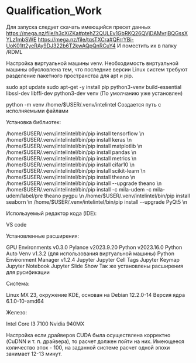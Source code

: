 # Qualification_Work
Для запуска следует скачать имеющийся пресет данных
https://mega.nz/file/h3cXiZKa#ptehZ2QULEv1GbRKQ26QVjDAMvrjBQGssXYLz1mbSWE
https://mega.nz/file/tqsTXCra#QFrrYBi-UoK01tt2yeRAy9DJ322b6T2kwAQpQnRCuY4
И поместить их в папку /RDML

Настройка виртуальной машины venv. Необходимость виртуальной машины обусловлена тем, что последние версии Linux систем требуют разделение пакетного пространства для apt и pip.

sudo apt update
sudo apt-get -y install pip python3-venv build-essential libssl-dev libffi-dev python3-dev
venv (По умолчанию уже установлен)

python -m venv /home/$USER/.venv/intelintel Создается путь с исполняемыми файлами

Установка библиотек:

/home/$USER/.venv/intelintel/bin/pip install tensorflow \n
/home/$USER/.venv/intelintel/bin/pip install keras  \n
/home/$USER/.venv/intelintel/bin/pip install matplotlib \n
/home/$USER/.venv/intelintel/bin/pip install pandas \n
/home/$USER/.venv/intelintel/bin/pip install metrics    \n
/home/$USER/.venv/intelintel/bin/pip install cifar10    \n
/home/$USER/.venv/intelintel/bin/pip install scikit-learn   \n
/home/$USER/.venv/intelintel/bin/pip install theano \n
/home/$USER/.venv/intelintel/bin/pip install --upgrade theano \n
/home/$USER/.venv/intelintel/bin/pip install -c mila-udem -c mila-udem/label/pre theano pygpu \n
/home/$USER/.venv/intelintel/bin/pip install seaborn \n
/home/$USER/.venv/intelintel/bin/pip install --upgrade PyQt5 \n

Используемый редактор кода (IDE):

VS code

Установленные расширения: 

GPU Environments v0.3.0
Pylance v2023.9.20
Python v2023.16.0
Python Auto Venv v1.3.2 (для использования виртуальной машины)
Python Environment Manager v1.2.4
Jupyter
Jupyter Cell Tags
Jupyter Keymap
Jupyter Notebook
Jupyter Slide Show
Так же установлены расширения для русификации


Система: 

Linux MX 23, окружение KDE, основан на Debian 12.2.0-14
Версия ядра 6.1.0-10-amd64

Железо: 

Intel Core I3 7100
Nvidia 940MX


Настройка если драйверов CUDA была осуществлена корректно (CuDNN и т. п. драйвера), то расчет должен пойти на них. Имеющееся количество эпох - 100, на заданной системе расчет одной эпохи занимает 12-13 минут.

